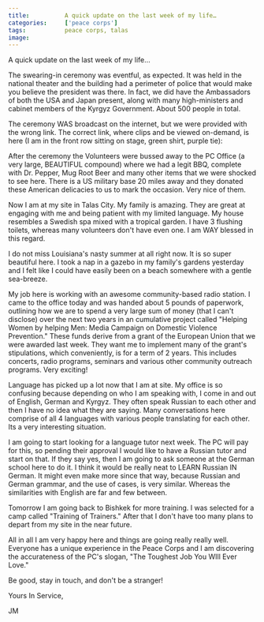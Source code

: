 ```yaml
---
title:			A quick update on the last week of my life…
categories:		['peace corps']
tags:			peace corps, talas
image:			
---
```


A quick update on the last week of my life…

The swearing-in ceremony was eventful, as expected. It was held in the national theater and the building had a perimeter of police that would make you believe the president was there. In fact, we did have the Ambassadors of both the USA and Japan present, along with many high-ministers and cabinet members of the Kyrgyz Government. About 500 people in total.

The ceremony WAS broadcast on the internet, but we were provided with the wrong link. The correct link, where clips and be viewed on-demand, is here (I am in the front row sitting on stage, green shirt, purple tie):

After the ceremony the Volunteers were bussed away to the PC Office (a very large, BEAUTIFUL compound) where we had a legit BBQ, complete with Dr. Pepper, Mug Root Beer and many other items that we were shocked to see here. There is a US military base 20 miles away and they donated these American delicacies to us to mark the occasion. Very nice of them.

Now I am at my site in Talas City. My family is amazing. They are great at engaging with me and being patient with my limited language. My house resembles a Swedish spa mixed with a tropical garden. I have 3 flushing toilets, whereas many volunteers don't have even one. I am WAY blessed in this regard.

I do not miss Louisiana's nasty summer at all right now. It is so super beautiful here. I took a nap in a gazebo in my family's gardens yesterday and I felt like I could have easily been on a beach somewhere with a gentle sea-breeze.

My job here is working with an awesome community-based radio station. I came to the office today and was handed about 5 pounds of paperwork, outlining how we are to spend a very large sum of money (that I can't disclose) over the next two years in an cumulative project called "Helping Women by helping Men: Media Campaign on Domestic Violence Prevention." These funds derive from a grant of the European Union that we were awarded last week. They want me to implement many of the grant's stipulations, which conveniently, is for a term of 2 years. This includes concerts, radio programs, seminars and various other community outreach programs. Very exciting!

Language has picked up a lot now that I am at site. My office is so confusing because depending on who I am speaking with, I come in and out of English, German and Kyrgyz. They often speak Russian to each other and then I have no idea what they are saying. Many conversations here comprise of all 4 languages with various people translating for each other. Its a very interesting situation.

I am going to start looking for a language tutor next week. The PC will pay for this, so pending their approval I would like to have a Russian tutor and start on that. If they say yes, then I am going to ask someone at the German school here to do it. I think it would be really neat to LEARN Russian IN German. It might even make more since that way, because Russian and German grammar, and the use of cases, is very similar. Whereas the similarities with English are far and few between.

Tomorrow I am going back to Bishkek for more training. I was selected for a camp called "Training of Trainers." After that I don't have too many plans to depart from my site in the near future.

All in all I am very happy here and things are going really really well. Everyone has a unique experience in the Peace Corps and I am discovering the accurateness of the PC's slogan, "The Toughest Job You WIll Ever Love."

Be good, stay in touch, and don't be a stranger!

Yours In Service,

JM
